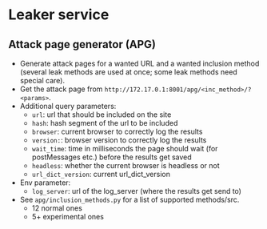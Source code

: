 # Leaker service

## Attack page generator (APG)

- Generate attack pages for a wanted URL and a wanted inclusion method (several leak methods are used at once; some leak methods need special care).
- Get the attack page from `http://172.17.0.1:8001/apg/<inc_method>/?<params>`. 
- Additional query parameters: 
    - `url`: url that should be included on the site
    - `hash`: hash segment of the url to be included
    - `browser`: current browser to correctly log the results
    - `version:`: browser version to correctly log the results
    - `wait_time`: time in milliseconds the page should wait (for postMessages etc.) before the results get saved
    - `headless`: whether the current browser is headless or not
    - `url_dict_version`: current url_dict_version
- Env parameter: 
    - `log_server`: url of the log_server (where the results get send to)
- See `apg/inclusion_methods.py` for a list of supported methods/src.
    - 12 normal ones 
    - 5+ experimental ones